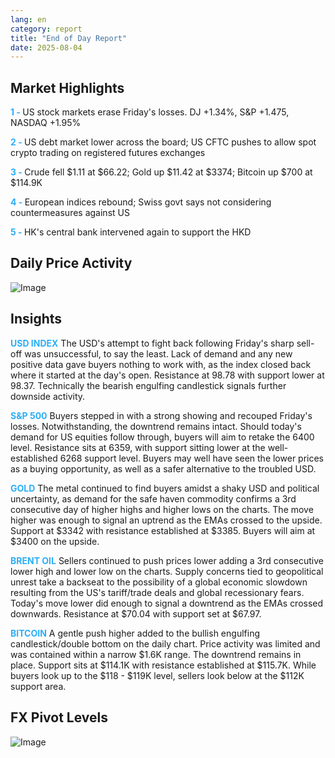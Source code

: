 ```yaml
---
lang: en
category: report
title: "End of Day Report"
date: 2025-08-04
---
```



<h2>Market Highlights</h2>
<strong style="color: #2caef7;">1 - </strong> US stock markets erase Friday's losses. DJ +1.34%, S&P +1.475, NASDAQ +1.95%

<strong style="color: #2caef7;">2 - </strong> US debt market lower across the board; US CFTC pushes to allow spot crypto trading on registered futures exchanges

<strong style="color: #2caef7;">3 - </strong> Crude fell $1.11 at $66.22; Gold up $11.42 at $3374; Bitcoin up $700 at $114.9K

<strong style="color: #2caef7;">4 - </strong> European indices rebound; Swiss govt says not considering countermeasures against US


<strong style="color: #2caef7;">5 - </strong> HK's central bank intervened again to support the HKD



<h2>Daily Price Activity</h2>
<img src="https://markleighedu.github.io/img/Aug-2025/04-Aug-2025/price.jpg" alt="Image"/>

<h2>Insights</h2>
<strong style="color: #2caef7;">USD INDEX</strong> The USD's attempt to fight back following Friday's sharp sell-off was unsuccessful, to say the least. Lack of demand and any new positive data gave buyers nothing to work with, as the index closed back where it started at the day's open. Resistance at 98.78 with support lower at 98.37. Technically the bearish engulfing candlestick signals further downside activity.

<strong style="color: #2caef7;">S&P 500</strong> Buyers stepped in with a strong showing and recouped Friday's losses. Notwithstanding, the downtrend remains intact. Should today's demand for US equities follow through, buyers will aim to retake the 6400 level. Resistance sits at 6359, with support sitting lower at the well-established 6268 support level. Buyers may well have seen the lower prices as a buying opportunity, as well as a safer alternative to the troubled USD.

<strong style="color: #2caef7;">GOLD</strong> The metal continued to find buyers amidst a shaky USD and political uncertainty, as demand for the safe haven commodity confirms a 3rd consecutive day of higher highs and higher lows on the charts. The move higher was enough to signal an uptrend as the EMAs crossed to the upside. Support at $3342 with resistance established at $3385. Buyers will aim at $3400 on the upside.

<strong style="color: #2caef7;">BRENT OIL</strong> Sellers continued to push prices lower adding a 3rd consecutive lower high and lower low on the charts. Supply concerns tied to geopolitical unrest take a backseat to the possibility of a global economic slowdown resulting from the US's tariff/trade deals and global recessionary fears. Today's move lower did enough to signal a downtrend as the EMAs crossed downwards. Resistance at $70.04 with support set at $67.97.

<strong style="color: #2caef7;">BITCOIN</strong> A gentle push higher added to the bullish engulfing candlestick/double bottom on the daily chart. Price activity was limited and was contained within a narrow $1.6K range. The downtrend remains in place. Support sits at $114.1K with resistance established at $115.7K. While buyers look up to the $118 - $119K level, sellers look below at the $112K support area.



<h2>FX Pivot Levels</h2>
<img src="https://markleighedu.github.io/img/Aug-2025/04-Aug-2025/pivot.jpg" alt="Image"/>